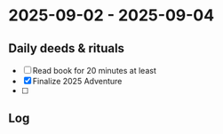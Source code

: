 # 2025-09-02 -  2025-09-04

## Daily deeds & rituals


- [ ] Read book for 20 minutes at least
- [x] Finalize 2025 Adventure
- [ ] 

## Log